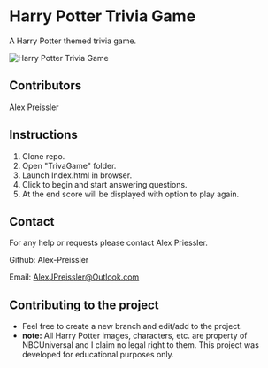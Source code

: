 # Harry Potter Trivia Game #

A Harry Potter themed trivia game.

![Harry Potter Trivia Game](./assets/images/Potter-Trivia.png)


## Contributors ##

Alex Preissler

## Instructions ##

1. Clone repo.
2. Open "TrivaGame" folder.
3. Launch Index.html in browser.
4. Click to begin and start answering questions.
5. At the end score will be displayed with option to play again.

## Contact ##

For any help or requests please contact Alex Priessler.

Github: Alex-Preissler

Email: AlexJPreissler@Outlook.com

## Contributing to the project ##

* Feel free to create a new branch and edit/add to the project.
* **note:** All Harry Potter images, characters, etc. are property of NBCUniversal and I claim no legal right to them. This project was developed for educational purposes only. 
